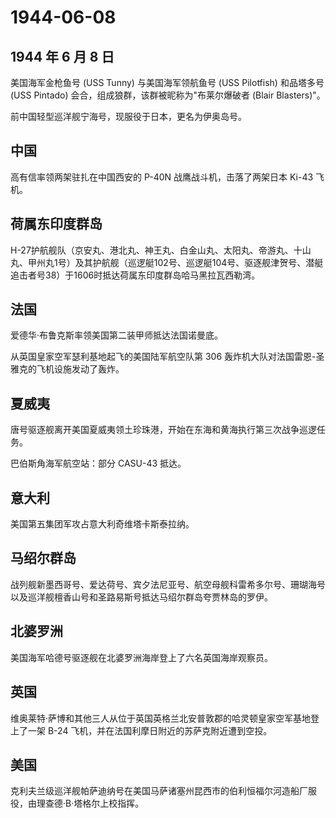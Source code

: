 # 1944-06-08

## 1944 年 6 月 8 日

美国海军金枪鱼号 (USS Tunny) 与美国海军领航鱼号 (USS Pilotfish)
和品塔多号 (USS Pintado) 会合，组成狼群，该群被昵称为"布莱尔爆破者
(Blair Blasters)"。

前中国轻型巡洋舰宁海号，现服役于日本，更名为伊奥岛号。

## 中国

高有信率领两架驻扎在中国西安的 P-40N 战鹰战斗机，击落了两架日本 Ki-43
飞机。

## 荷属东印度群岛

H-27护航舰队（京安丸、港北丸、神王丸、白金山丸、太阳丸、帝游丸、十山丸、甲州丸1号）及其护航舰（巡逻艇102号、巡逻艇104号、驱逐舰津贺号、潜艇追击者号38）于1606时抵达荷属东印度群岛哈马黑拉瓦西勒湾。

## 法国

爱德华·布鲁克斯率领美国第二装甲师抵达法国诺曼底。

从英国皇家空军瑟利基地起飞的美国陆军航空队第 306
轰炸机大队对法国雷恩-圣雅克的飞机设施发动了轰炸。

## 夏威夷

唐号驱逐舰离开美国夏威夷领土珍珠港，开始在东海和黄海执行第三次战争巡逻任务。

巴伯斯角海军航空站：部分 CASU-43 抵达。

## 意大利

美国第五集团军攻占意大利奇维塔卡斯泰拉纳。

## 马绍尔群岛

战列舰新墨西哥号、爱达荷号、宾夕法尼亚号、航空母舰科雷希多尔号、珊瑚海号以及巡洋舰檀香山号和圣路易斯号抵达马绍尔群岛夸贾林岛的罗伊。

## 北婆罗洲

美国海军哈德号驱逐舰在北婆罗洲海岸登上了六名英国海岸观察员。

## 英国

维奥莱特·萨博和其他三人从位于英国英格兰北安普敦郡的哈灵顿皇家空军基地登上了一架
B-24 飞机，并在法国利摩日附近的苏萨克附近遭到空投。

## 美国

克利夫兰级巡洋舰帕萨迪纳号在美国马萨诸塞州昆西市的伯利恒福尔河造船厂服役，由理查德·B·塔格尔上校指挥。

